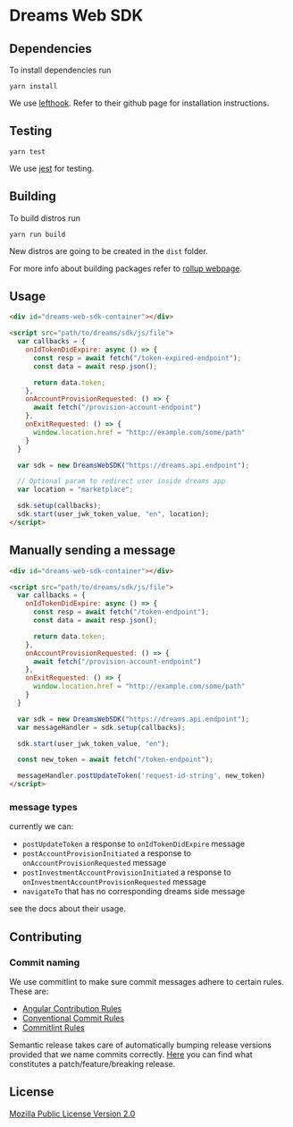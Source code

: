# Dreams Web SDK

## Dependencies

To install dependencies run

```shell
yarn install
```

We use [lefthook](https://github.com/evilmartians/lefthook). Refer to their github page for installation instructions.

## Testing

```shell
yarn test
```

We use [jest](https://jestjs.io/) for testing.

## Building

To build distros run

```shell
yarn run build
```

New distros are going to be created in the `dist` folder.

For more info about building packages refer to [rollup webpage](https://rollupjs.org/guide/en/#overview).

## Usage

```html
<div id="dreams-web-sdk-container"></div>

<script src="path/to/dreams/sdk/js/file">
  var callbacks = {
    onIdTokenDidExpire: async () => {
      const resp = await fetch("/token-expired-endpoint");
      const data = await resp.json();

      return data.token;
    },
    onAccountProvisionRequested: () => {
      await fetch("/provision-account-endpoint")
    },
    onExitRequested: () => {
      window.location.href = "http://example.com/some/path"
    }
  }

  var sdk = new DreamsWebSDK("https://dreams.api.endpoint");

  // Optional param to redirect user inside dreams app
  var location = "marketplace";

  sdk.setup(callbacks);
  sdk.start(user_jwk_token_value, "en", location);
</script>
```

## Manually sending a message

```html
<div id="dreams-web-sdk-container"></div>

<script src="path/to/dreams/sdk/js/file">
  var callbacks = {
    onIdTokenDidExpire: async () => {
      const resp = await fetch("/token-endpoint");
      const data = await resp.json();

      return data.token;
    },
    onAccountProvisionRequested: () => {
      await fetch("/provision-account-endpoint")
    },
    onExitRequested: () => {
      window.location.href = "http://example.com/some/path"
    }
  }

  var sdk = new DreamsWebSDK("https://dreams.api.endpoint");
  var messageHandler = sdk.setup(callbacks);

  sdk.start(user_jwk_token_value, "en");

  const new_token = await fetch("/token-endpoint");

  messageHandler.postUpdateToken('request-id-string', new_token)
</script>
```

### message types

currently we can:

- `postUpdateToken` a response to `onIdTokenDidExpire` message
- `postAccountProvisionInitiated` a response to `onAccountProvisionRequested` message
- `postInvestmentAccountProvisionInitiated` a response to `onInvestmentAccountProvisionRequested` message
- `navigateTo` that has no corresponding dreams side message

see the docs about their usage.

## Contributing

### Commit naming

We use commitlint to make sure commit messages adhere to certain rules. These are:

- [Angular Contribution Rules](https://github.com/angular/angular/blob/22b96b9/CONTRIBUTING.md#type)
- [Conventional Commit Rules](https://www.conventionalcommits.org/en/v1.0.0-beta.2/#specification)
- [Commitlint Rules](https://github.com/conventional-changelog/commitlint/tree/master/@commitlint/config-conventional#type-enum)

Semantic release takes care of automatically bumping release versions provided that we name commits correctly.
[Here](https://github.com/semantic-release/semantic-release#commit-message-format) you can find what constitutes a patch/feature/breaking release.

## License

[Mozilla Public License Version 2.0](LICENSE)
